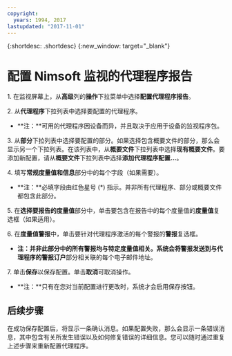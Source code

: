```yaml
---
copyright:
  years: 1994, 2017
lastupdated: "2017-11-01"
---
```


{:shortdesc: .shortdesc}
{:new_window: target="_blank"}

# 配置 Nimsoft 监视的代理程序报告

1\. 在监视屏幕上，从**高级**列的**操作**下拉菜单中选择**配置代理程序报告**。

2\. 从**代理程序**下拉列表中选择要配置的代理程序。
  * **注：**可用的代理程序因设备而异，并且取决于应用于设备的监视程序包。

3\. 从**部分**下拉列表中选择要配置的部分。如果选择包含概要文件的部分，那么会显示另一个下拉列表。在该列表中，从**概要文件**下拉列表中选择**现有概要文件**。要添加新配置，请从**概要文件**下拉列表中选择**添加代理程序配置...**。

4\. 填写**常规度量值和信息**部分中的每个字段（如果需要）。
  * **注：**必填字段由红色星号 (*) 指示。并非所有代理程序、部分或概要文件都包含此部分。

5\. 在**选择要报告的度量值**部分中，单击要包含在报告中的每个度量值的**度量值**复选框（如果适用）。

6\. 在**度量值警报**中，单击要针对代理程序激活的每个警报的**警报**复选框。
  * **注：**并非此部分中的所有警报均与特定度量值相关。系统会将警报发送到与代理程序的**警报订户**部分相关联的每个电子邮件地址。

7\. 单击**保存**以保存配置。单击**取消**可取消操作。
  * **注：**只有在您对当前配置进行更改时，系统才会启用保存按钮。

## 后续步骤

在成功保存配置后，将显示一条确认消息。如果配置失败，那么会显示一条错误消息，其中包含有关所发生错误以及如何修复错误的详细信息。您可以随时通过重复上述步骤来重新配置代理程序。 
